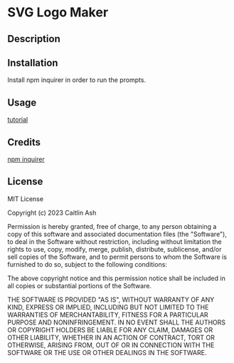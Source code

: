 # SVG Logo Maker

## Description

<!-- Add description here -->

## Installation

Install npm inquirer in order to run the prompts.

## Usage

<!-- Add usage here -->

<!-- add tutorial link -->
[tutorial]() 

## Credits

[npm inquirer](https://www.npmjs.com/package/inquirer)

## License

MIT License

Copyright (c) 2023 Caitlin Ash

Permission is hereby granted, free of charge, to any person obtaining a copy
of this software and associated documentation files (the "Software"), to deal
in the Software without restriction, including without limitation the rights
to use, copy, modify, merge, publish, distribute, sublicense, and/or sell
copies of the Software, and to permit persons to whom the Software is
furnished to do so, subject to the following conditions:

The above copyright notice and this permission notice shall be included in all
copies or substantial portions of the Software.

THE SOFTWARE IS PROVIDED "AS IS", WITHOUT WARRANTY OF ANY KIND, EXPRESS OR
IMPLIED, INCLUDING BUT NOT LIMITED TO THE WARRANTIES OF MERCHANTABILITY,
FITNESS FOR A PARTICULAR PURPOSE AND NONINFRINGEMENT. IN NO EVENT SHALL THE
AUTHORS OR COPYRIGHT HOLDERS BE LIABLE FOR ANY CLAIM, DAMAGES OR OTHER
LIABILITY, WHETHER IN AN ACTION OF CONTRACT, TORT OR OTHERWISE, ARISING FROM,
OUT OF OR IN CONNECTION WITH THE SOFTWARE OR THE USE OR OTHER DEALINGS IN THE
SOFTWARE.

